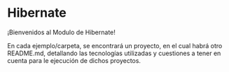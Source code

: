 # Hibernate

¡Bienvenidos al Modulo de Hibernate!

En cada ejemplo/carpeta, se encontrará un proyecto, en el cual habrá otro README.md, detallando las tecnologías utilizadas y cuestiones a tener en cuenta para le ejecución de dichos proyectos.
